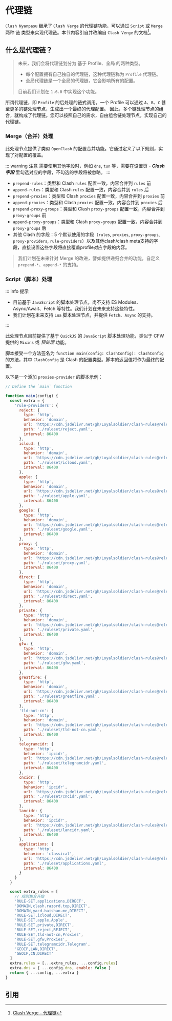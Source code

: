 # 代理链

`Clash Nyanpasu` 继承了 `Clash Verge` 的代理链功能，可以通过 `Script` 或 `Merge` 两种 链 类型来实现代理链。本节内容引自并改编自 `Clash Verge` 的文档[^1]。

## 什么是代理链？

> 未来，我们会将代理链划分为 基于 Profile、全局 的两种类型。
>
> - 每个配置拥有自己独自的代理链，这种代理链称为 `Profile` 代理链。
> - 全局代理链是一个全局的代理链，它会影响所有的配置。
>
> 目前我们计划在 `1.6.0` 中实现这个功能。

所谓代理链，即 `Profile` 的后处理的链式调用。一个 Profile 可以通过 `A`、`B`、`C` 甚至更多的链处理节点，生成出一个最终的代理配置。
因此，多个链处理节点的组合，就构成了代理链。您可以按照自己的需求，自由组合链处理节点，实现自己的代理链。

### Merge（合并）处理

此处理节点提供了类似 `OpenClash` 的配置合并功能。它通过定义了以下规则，实现了对配置的覆盖。

::: warning 注意
需要使用其他字段时，例如 `dns`, `tun` 等，需要在设置页 - **_Clash 字段_** 里勾选对应的字段，不勾选的字段将被忽略。
:::

- `prepend-rules`：类型和 Clash `rules` 配置一致，内容合并到 `rules` 前
- `append-rules`：类型和 Clash `rules` 配置一致，内容合并到 `rules` 后
- `prepend-proxies`：类型和 Clash `proxies` 配置一致，内容合并到 `proxies` 前
- `append-proxies`：类型和 Clash `proxies` 配置一致，内容合并到 `proxies` 后
- `prepend-proxy-groups`：类型和 Clash `proxy-groups` 配置一致，内容合并到 `proxy-groups` 前
- `append-proxy-groups`：类型和 Clash `proxy-groups` 配置一致，内容合并到 `proxy-groups` 后
- 其他 Clash 的字段：5 个默认使用的字段（`rules`, `proxies`, `proxy-groups`, `proxy-providers`, `rule-providers`）以及其他clash/clash meta支持的字段，直接设置这些字段将直接覆盖profile对应字段的内容。

> 我们计划在未来针对 Merge 的改进，譬如提供递归合并的功能，自定义 `prepend-*`、`append-*` 的支持。

### Script（脚本）处理

::: info 提示

- 目前基于 `JavaScript` 的脚本处理节点，尚不支持 ES Modules、Async/Await、Fetch 等特性。我们计划在未来支持这些特性。
- 我们计划在未来支持 `Lua` 脚本处理节点，并提供 `Fetch`、`Async` 的支持。

:::

此处理节点目前提供了基于 `QuickJS` 的 `JavaScript` 脚本处理功能，类似于 CFW 提供的 `Mixins` 或 _预处理_ 功能。

脚本接受一个方法签名为 `function main(config: ClashConfig): ClashConfig` 的方法，其中 `ClashConfig` 是 Clash 的配置类型。脚本的返回值将作为最终的配置。

以下是一个添加 `proxies-provider` 的脚本示例：

```javascript
// Define the `main` function

function main(config) {
  const extra = {
    'rule-providers': {
      reject: {
        type: 'http',
        behavior: 'domain',
        url: 'https://cdn.jsdelivr.net/gh/Loyalsoldier/clash-rules@release/reject.txt',
        path: './ruleset/reject.yaml',
        interval: 86400
      },
      icloud: {
        type: 'http',
        behavior: 'domain',
        url: 'https://cdn.jsdelivr.net/gh/Loyalsoldier/clash-rules@release/icloud.txt',
        path: './ruleset/icloud.yaml',
        interval: 86400
      },
      apple: {
        type: 'http',
        behavior: 'domain',
        url: 'https://cdn.jsdelivr.net/gh/Loyalsoldier/clash-rules@release/apple.txt',
        path: './ruleset/apple.yaml',
        interval: 86400
      },
      google: {
        type: 'http',
        behavior: 'domain',
        url: 'https://cdn.jsdelivr.net/gh/Loyalsoldier/clash-rules@release/google.txt',
        path: './ruleset/google.yaml',
        interval: 86400
      },
      proxy: {
        type: 'http',
        behavior: 'domain',
        url: 'https://cdn.jsdelivr.net/gh/Loyalsoldier/clash-rules@release/proxy.txt',
        path: './ruleset/proxy.yaml',
        interval: 86400
      },
      direct: {
        type: 'http',
        behavior: 'domain',
        url: 'https://cdn.jsdelivr.net/gh/Loyalsoldier/clash-rules@release/direct.txt',
        path: './ruleset/direct.yaml',
        interval: 86400
      },
      private: {
        type: 'http',
        behavior: 'domain',
        url: 'https://cdn.jsdelivr.net/gh/Loyalsoldier/clash-rules@release/private.txt',
        path: './ruleset/private.yaml',
        interval: 86400
      },
      gfw: {
        type: 'http',
        behavior: 'domain',
        url: 'https://cdn.jsdelivr.net/gh/Loyalsoldier/clash-rules@release/gfw.txt',
        path: './ruleset/gfw.yaml',
        interval: 86400
      },
      greatfire: {
        type: 'http',
        behavior: 'domain',
        url: 'https://cdn.jsdelivr.net/gh/Loyalsoldier/clash-rules@release/greatfire.txt',
        path: './ruleset/greatfire.yaml',
        interval: 86400
      },
      'tld-not-cn': {
        type: 'http',
        behavior: 'domain',
        url: 'https://cdn.jsdelivr.net/gh/Loyalsoldier/clash-rules@release/tld-not-cn.txt',
        path: './ruleset/tld-not-cn.yaml',
        interval: 86400
      },
      telegramcidr: {
        type: 'http',
        behavior: 'ipcidr',
        url: 'https://cdn.jsdelivr.net/gh/Loyalsoldier/clash-rules@release/telegramcidr.txt',
        path: './ruleset/telegramcidr.yaml',
        interval: 86400
      },
      cncidr: {
        type: 'http',
        behavior: 'ipcidr',
        url: 'https://cdn.jsdelivr.net/gh/Loyalsoldier/clash-rules@release/cncidr.txt',
        path: './ruleset/cncidr.yaml',
        interval: 86400
      },
      lancidr: {
        type: 'http',
        behavior: 'ipcidr',
        url: 'https://cdn.jsdelivr.net/gh/Loyalsoldier/clash-rules@release/lancidr.txt',
        path: './ruleset/lancidr.yaml',
        interval: 86400
      },
      applications: {
        type: 'http',
        behavior: 'classical',
        url: 'https://cdn.jsdelivr.net/gh/Loyalsoldier/clash-rules@release/applications.txt',
        path: './ruleset/applications.yaml',
        interval: 86400
      }
    }
  }

  const extra_rules = [
    // 规则集合开始
    'RULE-SET,applications,DIRECT',
    'DOMAIN,clash.razord.top,DIRECT',
    'DOMAIN,yacd.haishan.me,DIRECT',
    'RULE-SET,icloud,DIRECT',
    'RULE-SET,apple,Apple',
    'RULE-SET,private,DIRECT',
    'RULE-SET,reject,REJECT',
    'RULE-SET,tld-not-cn,Proxies',
    'RULE-SET,gfw,Proxies',
    'RULE-SET,telegramcidr,Telegram',
    'GEOIP,LAN,DIRECT',
    'GEOIP,CN,DIRECT'
  ]
  extra.rules = [...extra_rules, ...config.rules]
  extra.dns = { ...config.dns, enable: false }
  return { ...config, ...extra }
}
```

## 引用

[^1]: [Clash Verge - 代理链](https://github.com/zzzgydi/clash-verge/wiki/%E4%BD%BF%E7%94%A8%E6%8C%87%E5%8D%97)
